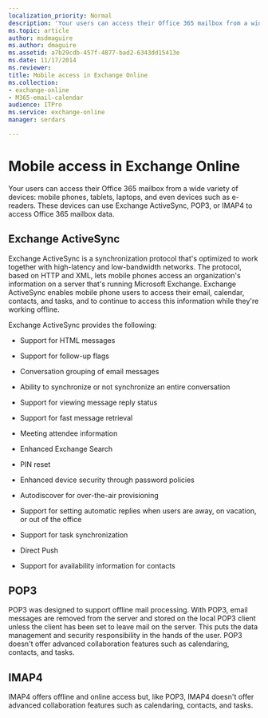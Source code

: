```yaml
---
localization_priority: Normal
description: 'Your users can access their Office 365 mailbox from a wide variety of devices: mobile phones, tablets, laptops, and even devices such as e-readers. These devices can use Exchange ActiveSync, POP3, or IMAP4 to access Office 365 mailbox data.'
ms.topic: article
author: msdmaguire
ms.author: dmaguire
ms.assetid: a7b29cdb-457f-4877-bad2-6343dd15413e
ms.date: 11/17/2014
ms.reviewer: 
title: Mobile access in Exchange Online
ms.collection: 
- exchange-online
- M365-email-calendar
audience: ITPro
ms.service: exchange-online
manager: serdars

---
```


# Mobile access in Exchange Online

Your users can access their Office 365 mailbox from a wide variety of devices: mobile phones, tablets, laptops, and even devices such as e-readers. These devices can use Exchange ActiveSync, POP3, or IMAP4 to access Office 365 mailbox data.

## Exchange ActiveSync

Exchange ActiveSync is a synchronization protocol that's optimized to work together with high-latency and low-bandwidth networks. The protocol, based on HTTP and XML, lets mobile phones access an organization's information on a server that's running Microsoft Exchange. Exchange ActiveSync enables mobile phone users to access their email, calendar, contacts, and tasks, and to continue to access this information while they're working offline.

Exchange ActiveSync provides the following:

- Support for HTML messages

- Support for follow-up flags

- Conversation grouping of email messages

- Ability to synchronize or not synchronize an entire conversation

- Support for viewing message reply status

- Support for fast message retrieval

- Meeting attendee information

- Enhanced Exchange Search

- PIN reset

- Enhanced device security through password policies

- Autodiscover for over-the-air provisioning

- Support for setting automatic replies when users are away, on vacation, or out of the office

- Support for task synchronization

- Direct Push

- Support for availability information for contacts

## POP3

POP3 was designed to support offline mail processing. With POP3, email messages are removed from the server and stored on the local POP3 client unless the client has been set to leave mail on the server. This puts the data management and security responsibility in the hands of the user. POP3 doesn't offer advanced collaboration features such as calendaring, contacts, and tasks.

## IMAP4

IMAP4 offers offline and online access but, like POP3, IMAP4 doesn't offer advanced collaboration features such as calendaring, contacts, and tasks.
